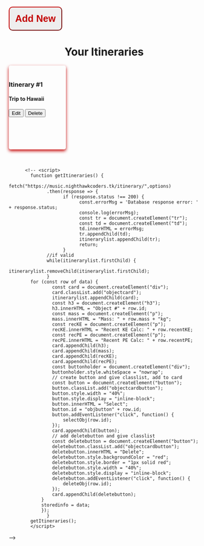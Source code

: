 <style>
    .new {
        top:5%;
        background-color:#eeeeee;
        color: #c30000;
        border-color: #c30000;
        font-size: 25px;
        font-weight: 700;
        border-radius:10px; 
        padding:15px;
        min-height:30px; 
        min-width: 120px;
    }
    .new:hover {
        cursor: pointer;
        background-color: #c30000;
        color: #fff;
        transition: 0.5s;
    }
    .card {
  box-shadow: 0 4px 8px 0 #c30000;
  transition: 0.3s;
  border-radius: 5px; /* 5px rounded corners */
  width:30%
}
</style>

<button onclick="window.location.href='/team10/new';" class="new">Add New</button>

<center>
<h1 id="itinerarylist">Your Itineraries</h1>
</center>
<div class="card">
<br>
  <h3>Itinerary #1</h3>
  <div class="container">
    <h4><b>Trip to Hawaii</b></h4>
    <button>Edit</button>
    <button>Delete</button>
    <br><br><br><br><br><br>
  </div>
</div>

<br>
<br>
<script>
  const itineraryList = document.querySelector("itinerarylist");
  const response await fetch("https://music.nighthawkcoders.tk/itinerary/", {
    method: "POST",
    credentials: 'include',
    headers: {
      "Content-Type": "application/json",
    },
    body: JSON.stringify{{name, packing, travel, food, hotel, activities, notes}};
    if(!response.ok) {
      alert("Failed to add itinerary. Please try again later");
      return;
    }
    //
  })
  const endpoint = `https://music.nighthawkcoders.tk/itinerary/${name}`;
  fetch(endpoint, {
    method: "DELETE",
    credentials: 'include'
  })
    .then(response => {
      if (!response.ok) {
        throw new Error("Failed to delete itinerary. Please try again later");
      }
      return response.json();
    })
    .then(data => {
      console.log(data);
      alert("Itinerary deleted");
    })
    .catch(error => {
      console.error(error);
      alert("Failed to delete itinerary. Please try again later");
    });
</script>

          <!-- <script>
            function getItineraries() {
                  fetch("https://music.nighthawkcoders.tk/itinerary/",options)
                  .then(response => { 
                        if (response.status !== 200) {
                              const.errorMsg = 'Database response error: ' + response.status;
                              console.log(errorMsg);
                              const tr = document.createElement("tr");
                              const td = document.createElement("td");
                              td.innerHTML = errorMsg;
                              tr.appendChild(td);
                              itinerarylist.appendChild(tr);
                              return;
                        }
                  //if valid
                  while(itinerarylist.firstChild) {
                        itinerarylist.removeChild(itinerarylist.firstChild);
                  }
            for (const row of data) {
                    const card = document.createElement("div");
                    card.classList.add("objectcard");
                    itinerarylist.appendChild(card);
                    const h3 = document.createElement("h3");
                    h3.innerHTML = "Object #" + row.id;
                    const mass = document.createElement("p");
                    mass.innerHTML = "Mass: " + row.mass + "kg";
                    const recKE = document.createElement("p");
                    recKE.innerHTML = "Recent KE Calc: " + row.recentKE;
                    const recPE = document.createElement("p");
                    recPE.innerHTML = "Recent PE Calc: " + row.recentPE;
                    card.appendChild(h3);
                    card.appendChild(mass);
                    card.appendChild(recKE);
                    card.appendChild(recPE); 
                    const buttonholder = document.createElement("div");
                    buttonholder.style.whiteSpace = "nowrap";
                    // create button and give classlist, add to card
                    const button = document.createElement("button");
                    button.classList.add("objectcardbutton");
                    button.style.width = "40%";
                    button.style.display = "inline-block";
                    button.innerHTML = "Select";
                    button.id = "objbutton" + row.id;
                    button.addEventListener("click", function() {
                        selectObj(row.id);
                    });
                    card.appendChild(button);
                    // add deletebutton and give classlist
                    const deletebutton = document.createElement("button");
                    deletebutton.classList.add("objectcardbutton");
                    deletebutton.innerHTML = "Delete";
                    deletebutton.style.backgroundColor = "red";
                    deletebutton.style.border = "1px solid red";
                    deletebutton.style.width = "40%";
                    deletebutton.style.display = "inline-block";
                    deletebutton.addEventListener("click", function() {
                        deleteObj(row.id);
                    });
                    card.appendChild(deletebutton);
                }
                storedinfo = data; 
                });
                  }
            getItineraries();
            </script>
 -->
